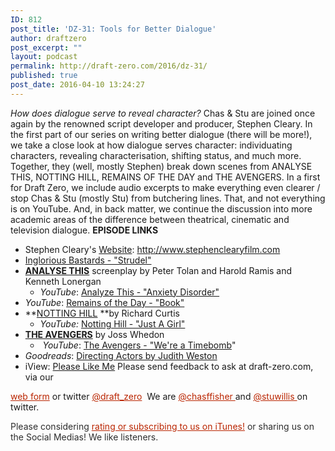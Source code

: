 ```yaml
---
ID: 812
post_title: 'DZ-31: Tools for Better Dialogue'
author: draftzero
post_excerpt: ""
layout: podcast
permalink: http://draft-zero.com/2016/dz-31/
published: true
post_date: 2016-04-10 13:24:27
---
```

*How does dialogue serve to reveal character?* Chas & Stu are joined once again by the renowned script developer and producer, Stephen Cleary. In the first part of our series on writing better dialogue (there will be more!), we take a close look at how dialogue serves character: individuating characters, revealing characterisation, shifting status, and much more. Together, they (well, mostly Stephen) break down scenes from ANALYSE THIS, NOTTING HILL, REMAINS OF THE DAY and THE AVENGERS. In a first for Draft Zero, we include audio excerpts to make everything even clearer / stop Chas & Stu (mostly Stu) from butchering lines. That, and not everything is on YouTube. And, in back matter, we continue the discussion into more academic areas of the difference between theatrical, cinematic and television dialogue. **EPISODE LINKS** 
*   Stephen Cleary's <a href="http://www.stephenclearyfilm.com" target="_blank">Website</a>: <a href="http://www.stephenclearyfilm.com" target="_blank">http://www.stephenclearyfilm.com</a>
*   <a href="https://www.youtube.com/watch?v=Sn35dWgffTk&nohtml5=False" target="_blank">Inglorious Bastards - "Strudel"</a>
*   <span style="color: #008094;"><b><u><a href="http://www.screenplaydb.com/film/scripts/Analyze_This.pdf" target="_blank">ANALYSE THIS</a></u></b></span> screenplay by Peter Tolan and Harold Ramis and Kenneth Lonergan 
    *   *YouTube*: <a href="https://www.youtube.com/watch?v=enmxcvdYEGc" target="_blank">Analyze This - "Anxiety Disorder"</a>
*   *YouTube*: <a href="https://www.youtube.com/watch?v=eV5FdpvNMQE" target="_blank">Remains of the Day - "Book"</a>
*   **<a href="http://www.thescriptsource.net/Scripts/NottingHill.pdf" target="_blank">NOTTING HILL</a> **by Richard Curtis 
    *   *YouTube:* <a href="https://www.youtube.com/watch?v=Eit31oT-bDw" target="_blank">Notting Hill - "Just A Girl"</a>
*   **<a href="http://www.imsdb.com/scripts/Avengers,-The-(2012).html" target="_blank">THE AVENGERS</a>** by Joss Whedon 
    *    *YouTube*: <a href="https://www.youtube.com/watch?v=O7cF6vMfhR4&list=WL&index=81" target="_blank">The Avengers - "We're a Timebomb</a>"
*   *Goodreads*: <a href="http://www.goodreads.com/book/show/254807.Directing_Actors" target="_blank">Directing Actors by Judith Weston</a>
*   iView: <a href="http://www.abc.net.au/tv/programs/please-like-me/" target="_blank">Please Like Me</a> Please send feedback to ask at draft-zero.com, via our 

<a style="font-weight: inherit; font-style: inherit; color: #ba2500;" href="http://draft-zero.com/feedback/" target="_blank">web form</a> or twitter <a style="font-weight: inherit; font-style: inherit; color: #ba2500;" href="https://twitter.com/draft_zero" target="_blank">@draft_zero</a>  We are <a style="font-weight: inherit; font-style: inherit; color: #ba2500;" href="http://www.twitter.com/chasffisher" target="_blank">@chasffisher </a>and <a style="font-weight: inherit; font-style: inherit; color: #ba2500;" href="http://www.twitter.com/stuwillis" target="_blank">@stuwillis </a>on twitter. <p style="color: #2d2d2d;">
  Please considering <a style="font-weight: inherit; font-style: inherit; color: #ba2500;" href="https://itunes.apple.com/au/podcast/draft-zero-screenwriting-podcast/id847126598?mt=2&ls=1">rating or subscribing to us on iTunes!</a> or sharing us on the Social Medias! We like listeners.
</p>
